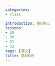 ```yaml
---
categories:
- class

introduction: 第8单元
lessons:
- 29
- 30
- 31
- 32
tags: [课文]
title: 第8单元
---
```


